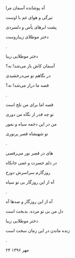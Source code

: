 <!-- 
.. title: دختر موطلایی
.. slug: dokhtare-moo-talaei
.. date: 2017-10-25 11:33:57 UTC
.. tags: چارپاره
.. category: 
.. link: 
.. description: 
.. type: text
-->


آه پوشانده آسمان مرا

تیرگی و هوای غم با اوست

پشت ابرهای یأس و دلسردی

دختر موطلای زیباروست

.

دختر موطلایی زیبا

آسمان کاش باز می‌شد! نه؟

در نگاهم تو می‌درخشیدی

قصه ما دراز می‌شد! نه؟

.

قصه اما برای من تلخ است

تو چه قدر از نگاه من دوری

من در این دخمه سیاه و نمور

تو شهنشاه قصر پرنوری

.

های در قصر نور می‌رقصی

در دلم حسرت و غمی جانکاه

روزگارم سراسرش دوزخ

آه از این روزگار بی تو سیاه

.


آه از این روزگار و صدها آه

دل من بی تو مرده. بدبخت است

دختر موطلایی زیبا

زنده ماندن در این زمان سخت است

.

۲۴ مهر ۱۳۹۶